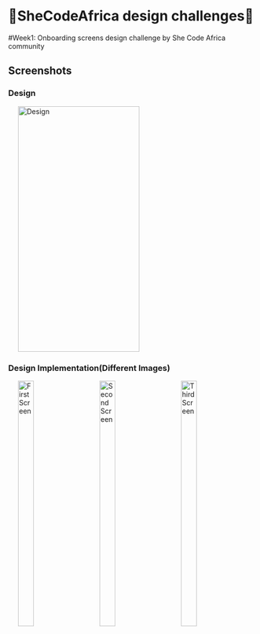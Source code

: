 # :muscle:SheCodeAfrica design challenges:muscle:
#Week1: Onboarding screens design challenge by She Code Africa community 
## Screenshots
### Design 
<p>
  <img hspace="20" width="70%" height="500" src="https://user-images.githubusercontent.com/22634271/87517415-7d1a9480-c687-11ea-8ae2-b429b879a2ed.png" alt="Design" title="Design"/>
</p>

### Design Implementation(Different Images)
<p>
  <img hspace="20" width="25%" height="500" src="https://user-images.githubusercontent.com/22634271/87516796-a129a600-c686-11ea-9c06-725bf6eb8300.jpg" alt="First Screen" title="First Screen"/><img hspace="20" width="25%" height="500" src="https://user-images.githubusercontent.com/22634271/87516794-9ff87900-c686-11ea-96ec-999dd78b14bf.jpg" alt="Second Screen" title="Second Screen"/><img hspace="20" width="25%" height="500" src="https://user-images.githubusercontent.com/22634271/87516787-9d961f00-c686-11ea-8d10-988831b5fcca.jpg" alt="Third Screen" title="Third Screen"/>
</p>
